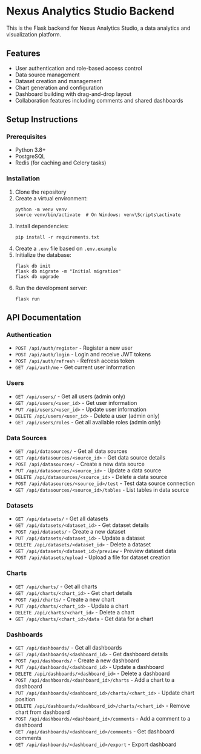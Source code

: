 
# Nexus Analytics Studio Backend

This is the Flask backend for Nexus Analytics Studio, a data analytics and visualization platform.

## Features

- User authentication and role-based access control
- Data source management
- Dataset creation and management
- Chart generation and configuration
- Dashboard building with drag-and-drop layout
- Collaboration features including comments and shared dashboards

## Setup Instructions

### Prerequisites

- Python 3.8+
- PostgreSQL
- Redis (for caching and Celery tasks)

### Installation

1. Clone the repository
2. Create a virtual environment:
   ```
   python -m venv venv
   source venv/bin/activate  # On Windows: venv\Scripts\activate
   ```
3. Install dependencies:
   ```
   pip install -r requirements.txt
   ```
4. Create a `.env` file based on `.env.example`
5. Initialize the database:
   ```
   flask db init
   flask db migrate -m "Initial migration"
   flask db upgrade
   ```
6. Run the development server:
   ```
   flask run
   ```

## API Documentation

### Authentication

- `POST /api/auth/register` - Register a new user
- `POST /api/auth/login` - Login and receive JWT tokens
- `POST /api/auth/refresh` - Refresh access token
- `GET /api/auth/me` - Get current user information

### Users

- `GET /api/users/` - Get all users (admin only)
- `GET /api/users/<user_id>` - Get user information
- `PUT /api/users/<user_id>` - Update user information
- `DELETE /api/users/<user_id>` - Delete a user (admin only)
- `GET /api/users/roles` - Get all available roles (admin only)

### Data Sources

- `GET /api/datasources/` - Get all data sources
- `GET /api/datasources/<source_id>` - Get data source details
- `POST /api/datasources/` - Create a new data source
- `PUT /api/datasources/<source_id>` - Update a data source
- `DELETE /api/datasources/<source_id>` - Delete a data source
- `POST /api/datasources/<source_id>/test` - Test data source connection
- `GET /api/datasources/<source_id>/tables` - List tables in data source

### Datasets

- `GET /api/datasets/` - Get all datasets
- `GET /api/datasets/<dataset_id>` - Get dataset details
- `POST /api/datasets/` - Create a new dataset
- `PUT /api/datasets/<dataset_id>` - Update a dataset
- `DELETE /api/datasets/<dataset_id>` - Delete a dataset
- `GET /api/datasets/<dataset_id>/preview` - Preview dataset data
- `POST /api/datasets/upload` - Upload a file for dataset creation

### Charts

- `GET /api/charts/` - Get all charts
- `GET /api/charts/<chart_id>` - Get chart details
- `POST /api/charts/` - Create a new chart
- `PUT /api/charts/<chart_id>` - Update a chart
- `DELETE /api/charts/<chart_id>` - Delete a chart
- `GET /api/charts/<chart_id>/data` - Get data for a chart

### Dashboards

- `GET /api/dashboards/` - Get all dashboards
- `GET /api/dashboards/<dashboard_id>` - Get dashboard details
- `POST /api/dashboards/` - Create a new dashboard
- `PUT /api/dashboards/<dashboard_id>` - Update a dashboard
- `DELETE /api/dashboards/<dashboard_id>` - Delete a dashboard
- `POST /api/dashboards/<dashboard_id>/charts` - Add a chart to a dashboard
- `PUT /api/dashboards/<dashboard_id>/charts/<chart_id>` - Update chart position
- `DELETE /api/dashboards/<dashboard_id>/charts/<chart_id>` - Remove chart from dashboard
- `POST /api/dashboards/<dashboard_id>/comments` - Add a comment to a dashboard
- `GET /api/dashboards/<dashboard_id>/comments` - Get dashboard comments
- `GET /api/dashboards/<dashboard_id>/export` - Export dashboard
